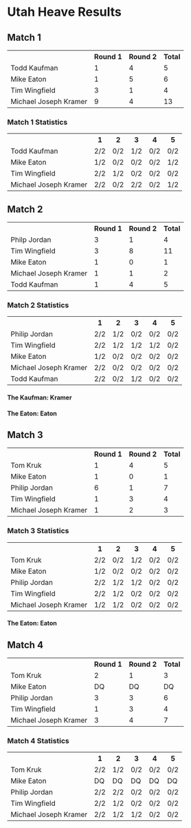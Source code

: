 # Utah Heave Results

## Match 1

<table>
  <tr>
    <th></th>
    <th>Round 1</th>
    <th>Round 2</th>
    <th>Total</th>
  </tr>
  <tr>
    <td>Todd Kaufman</td>
    <td>1</td>
    <td>4</td>
    <td>5</td>
  </tr>
  <tr>
    <td>Mike Eaton</td>
    <td>1</td>
    <td>5</td>
    <td>6</td>
  </tr>
  <tr>
    <td>Tim Wingfield</td>
    <td>3</td>
    <td>1</td>
    <td>4</td>
  </tr>
  <tr>
    <td>Michael Joseph Kramer</td>
    <td>9</td>
    <td>4</td>
    <td>13</td>
  </tr>

</table>

### Match 1 Statistics

<table>
  <tr>
    <th></th>
    <th>1</th>
    <th>2</th>
    <th>3</th>
    <th>4</th>
    <th>5</th>
  </tr>
  <tr>
    <td>Todd Kaufman</td>
    <td>2/2</td>
    <td>0/2</td>
    <td>1/2</td>
    <td>0/2</td>
    <td>0/2</td>
  </tr>
  <tr>
    <td>Mike Eaton</td>
    <td>1/2</td>
    <td>0/2</td>
    <td>0/2</td>
    <td>0/2</td>
    <td>1/2</td>
  </tr>
  <tr>
    <td>Tim Wingfield</td>
    <td>2/2</td>
    <td>1/2</td>
    <td>0/2</td>
    <td>0/2</td>
    <td>0/2</td>
  </tr>
  <tr>
    <td>Michael Joseph Kramer</td>
    <td>2/2</td>
    <td>0/2</td>
    <td>2/2</td>
    <td>0/2</td>
    <td>1/2</td>
  </tr>
</table>

## Match 2

<table>
  <tr>
    <th></th>
    <th>Round 1</th>
    <th>Round 2</th>
    <th>Total</th>
  </tr>
  <tr>
    <td>Philp Jordan</td>
    <td>3</td>
    <td>1</td>
    <td>4</td>
  </tr>
  <tr>
    <td>Tim Wingfield</td>
    <td>3</td>
    <td>8</td>
    <td>11</td>
  </tr>
  <tr>
    <td>Mike Eaton</td>
    <td>1</td>
    <td>0</td>
    <td>1</td>
  </tr>
  <tr>
    <td>Michael Joseph Kramer</td>
    <td>1</td>
    <td>1</td>
    <td>2</td>
  </tr>
  <tr>
    <td>Todd Kaufman</td>
    <td>1</td>
    <td>4</td>
    <td>5</td>
  </tr>
</table>

### Match 2 Statistics

<table>
  <tr>
    <th></th>
    <th>1</th>
    <th>2</th>
    <th>3</th>
    <th>4</th>
    <th>5</th>
  </tr>
  <tr>
    <td>Philip Jordan</td>
    <td>2/2</td>
    <td>1/2</td>
    <td>0/2</td>
    <td>0/2</td>
    <td>0/2</td>
  </tr>
  <tr>
    <td>Tim Wingfield</td>
    <td>2/2</td>
    <td>1/2</td>
    <td>1/2</td>
    <td>1/2</td>
    <td>0/2</td>
  </tr>
  <tr>
    <td>Mike Eaton</td>
    <td>1/2</td>
    <td>0/2</td>
    <td>0/2</td>
    <td>0/2</td>
    <td>0/2</td>
  </tr>
  <tr>
    <td>Michael Joseph Kramer</td>
    <td>2/2</td>
    <td>0/2</td>
    <td>0/2</td>
    <td>0/2</td>
    <td>0/2</td>
  </tr>
  <tr>
    <td>Todd Kaufman</td>
    <td>2/2</td>
    <td>0/2</td>
    <td>1/2</td>
    <td>0/2</td>
    <td>0/2</td>
  </tr>
</table>

#### The Kaufman: Kramer 
#### The Eaton: Eaton

## Match 3

<table>
  <tr>
    <th></th>
    <th>Round 1</th>
    <th>Round 2</th>
    <th>Total</th>
  </tr>
  <tr>
    <td>Tom Kruk</td>
    <td>1</td>
    <td>4</td>
    <td>5</td>
  </tr>
  <tr>
    <td>Mike Eaton</td>
    <td>1</td>
    <td>0</td>
    <td>1</td>
  </tr>
  <tr>
    <td>Philip Jordan</td>
    <td>6</td>
    <td>1</td>
    <td>7</td>
  </tr>
  <tr>
    <td>Tim Wingfield</td>
    <td>1</td>
    <td>3</td>
    <td>4</td>
  </tr>
  <tr>
    <td>Michael Joseph Kramer</td>
    <td>1</td>
    <td>2</td>
    <td>3</td>
  </tr>
</table>

### Match 3 Statistics

<table>
  <tr>
    <th></th>
    <th>1</th>
    <th>2</th>
    <th>3</th>
    <th>4</th>
    <th>5</th>
  </tr>
  <tr>
    <td>Tom Kruk</td>
    <td>2/2</td>
    <td>0/2</td>
    <td>1/2</td>
    <td>0/2</td>
    <td>0/2</td>
  </tr>
  <tr>
    <td>Mike Eaton</td>
    <td>1/2</td>
    <td>0/2</td>
    <td>0/2</td>
    <td>0/2</td>
    <td>0/2</td>
  </tr>
  <tr>
    <td>Philip Jordan</td>
    <td>2/2</td>
    <td>1/2</td>
    <td>1/2</td>
    <td>0/2</td>
    <td>0/2</td>
  </tr>
  <tr>
    <td>Tim Wingfield</td>
    <td>2/2</td>
    <td>1/2</td>
    <td>0/2</td>
    <td>0/2</td>
    <td>0/2</td>
  </tr>
  <tr>
    <td>Michael Joseph Kramer</td>
    <td>1/2</td>
    <td>1/2</td>
    <td>0/2</td>
    <td>0/2</td>
    <td>0/2</td>
  </tr>
</table>

#### The Eaton: Eaton

## Match 4

<table>
  <tr>
    <th></th>
    <th>Round 1</th>
    <th>Round 2</th>
    <th>Total</th>
  </tr>
  <tr>
    <td>Tom Kruk</td>
    <td>2</td>
    <td>1</td>
    <td>3</td>
  </tr>
  <tr>
    <td>Mike Eaton</td>
    <td>DQ</td>
    <td>DQ</td>
    <td>DQ</td>
  </tr>
  <tr>
    <td>Philip Jordan</td>
    <td>3</td>
    <td>3</td>
    <td>6</td>
  </tr>
  <tr>
    <td>Tim Wingfield</td>
    <td>1</td>
    <td>3</td>
    <td>4</td>
  </tr>
  <tr>
    <td>Michael Joseph Kramer</td>
    <td>3</td>
    <td>4</td>
    <td>7</td>
  </tr>
</table>

### Match 4 Statistics

<table>
  <tr>
    <th></th>
    <th>1</th>
    <th>2</th>
    <th>3</th>
    <th>4</th>
    <th>5</th>
  </tr>
  <tr>
    <td>Tom Kruk</td>
    <td>2/2</td>
    <td>1/2</td>
    <td>0/2</td>
    <td>0/2</td>
    <td>0/2</td>
  </tr>
  <tr>
    <td>Mike Eaton</td>
    <td>DQ</td>
    <td>DQ</td>
    <td>DQ</td>
    <td>DQ</td>
    <td>DQ</td>
  </tr>
  <tr>
    <td>Philip Jordan</td>
    <td>2/2</td>
    <td>2/2</td>
    <td>0/2</td>
    <td>0/2</td>
    <td>0/2</td>
  </tr>
  <tr>
    <td>Tim Wingfield</td>
    <td>2/2</td>
    <td>1/2</td>
    <td>0/2</td>
    <td>0/2</td>
    <td>0/2</td>
  </tr>
  <tr>
    <td>Michael Joseph Kramer</td>
    <td>2/2</td>
    <td>1/2</td>
    <td>1/2</td>
    <td>0/2</td>
    <td>0/2</td>
  </tr>
</table>
